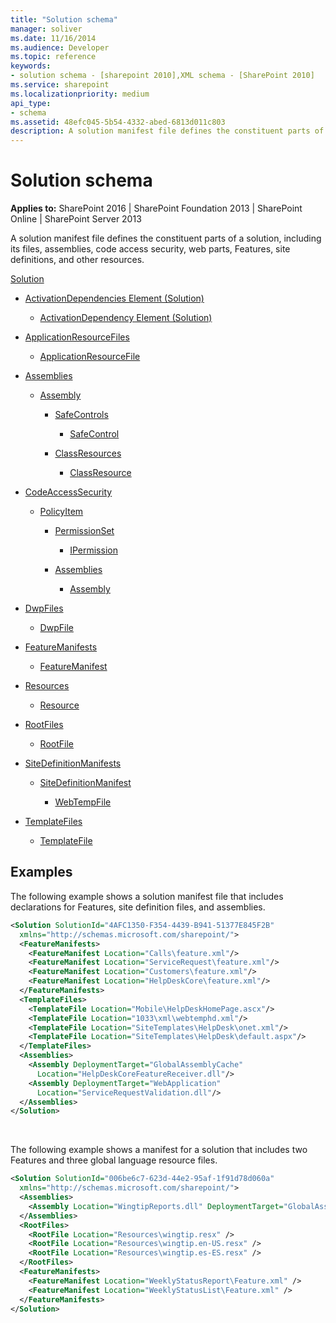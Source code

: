 ```yaml
---
title: "Solution schema"
manager: soliver
ms.date: 11/16/2014
ms.audience: Developer
ms.topic: reference
keywords:
- solution schema - [sharepoint 2010],XML schema - [SharePoint 2010]
ms.service: sharepoint
ms.localizationpriority: medium
api_type:
- schema
ms.assetid: 48efc045-5b54-4332-abed-6813d011c803
description: A solution manifest file defines the constituent parts of a solution, including its files, assemblies, code access security, web parts, Features, site definitions, and other resources.
---
```


# Solution schema

**Applies to:** SharePoint 2016 | SharePoint Foundation 2013 | SharePoint Online | SharePoint Server 2013
  
A solution manifest file defines the constituent parts of a solution, including its files, assemblies, code access security, web parts, Features, site definitions, and other resources.
  
[Solution](solution-element-solution.md) 
  
- [ActivationDependencies Element (Solution)](activationdependencies-element-solution.md)
  
  - [ActivationDependency Element (Solution)](activationdependency-element-solution.md)
  
- [ApplicationResourceFiles](applicationresourcefiles-element-solution.md)
  
  - [ApplicationResourceFile](applicationresourcefile-element-solution.md)
  
- [Assemblies](assemblies-element-solutionassemblies.md)
  
  - [Assembly](assembly-element-solutionassemblies.md)
  
    - [SafeControls](safecontrols-element-solution.md)
  
      - [SafeControl](safecontrol-element-solution.md)
  
    - [ClassResources](classresources-element-solution.md)
  
      - [ClassResource](classresource-element-solution.md)
  
- [CodeAccessSecurity](codeaccesssecurity-element-solution.md)
  
  - [PolicyItem](policyitem-element-solution.md)
  
    - [PermissionSet](permissionset-element-solution.md)
  
      - [IPermission](ipermission-element-solution.md)
  
    - [Assemblies](assemblies-element-solutioncodeaccesssecurity.md)
  
      - [Assembly](assembly-element-solutioncodeaccesssecurity.md)
  
- [DwpFiles](dwpfiles-element-solution.md)
  
  - [DwpFile](dwpfile-element-solution.md)
  
- [FeatureManifests](featuremanifests-element-solution.md)
  
  - [FeatureManifest](featuremanifest-element-solution.md)
  
- [Resources](resources-element-solution.md)
  
  - [Resource](resource-element-solution.md)
  
- [RootFiles](rootfiles-element-solution.md)
  
  - [RootFile](rootfile-element-solution.md)
  
- [SiteDefinitionManifests](sitedefinitionmanifests-element-solution.md)
  
  - [SiteDefinitionManifest](sitedefinitionmanifest-element-solution.md)
  
    - [WebTempFile](webtempfile-element-solution.md)
  
- [TemplateFiles](templatefiles-element-solution.md)
  
  - [TemplateFile](templatefile-element-solution.md)
  
## Examples

The following example shows a solution manifest file that includes declarations for Features, site definition files, and assemblies.
  
```XML
<Solution SolutionId="4AFC1350-F354-4439-B941-51377E845F2B" 
  xmlns="http://schemas.microsoft.com/sharepoint/">
  <FeatureManifests>
    <FeatureManifest Location="Calls\feature.xml"/>
    <FeatureManifest Location="ServiceRequest\feature.xml"/>
    <FeatureManifest Location="Customers\feature.xml"/>
    <FeatureManifest Location="HelpDeskCore\feature.xml"/>
  </FeatureManifests>
  <TemplateFiles>
    <TemplateFile Location="Mobile\HelpDeskHomePage.ascx"/>
    <TemplateFile Location="1033\xml\webtemphd.xml"/>
    <TemplateFile Location="SiteTemplates\HelpDesk\onet.xml"/>
    <TemplateFile Location="SiteTemplates\HelpDesk\default.aspx"/>
  </TemplateFiles>
  <Assemblies>
    <Assembly DeploymentTarget="GlobalAssemblyCache"
      Location="HelpDeskCoreFeatureReceiver.dll"/>
    <Assembly DeploymentTarget="WebApplication"
      Location="ServiceRequestValidation.dll"/>
  </Assemblies>
</Solution>
```

<br/>

The following example shows a manifest for a solution that includes two Features and three global language resource files.
  
```XML
<Solution SolutionId="006be6c7-623d-44e2-95af-1f91d78d060a"
  xmlns="http://schemas.microsoft.com/sharepoint/">
  <Assemblies>
    <Assembly Location="WingtipReports.dll" DeploymentTarget="GlobalAssemblyCache" />
  </Assemblies>
  <RootFiles>
    <RootFile Location="Resources\wingtip.resx" />
    <RootFile Location="Resources\wingtip.en-US.resx" />
    <RootFile Location="Resources\wingtip.es-ES.resx" />
  </RootFiles>
  <FeatureManifests>
    <FeatureManifest Location="WeeklyStatusReport\Feature.xml" />
    <FeatureManifest Location="WeeklyStatusList\Feature.xml" />
  </FeatureManifests>
</Solution>
```


